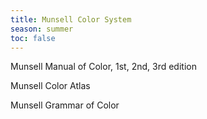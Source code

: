 ```yaml
---
title: Munsell Color System
season: summer
toc: false
---
```


Munsell Manual of Color, 1st, 2nd, 3rd edition

Munsell Color Atlas

Munsell Grammar of Color

